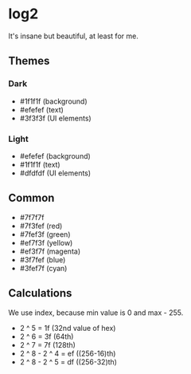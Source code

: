# log2

It's insane but beautiful, at least for me.

## Themes

### Dark

- #1f1f1f (background)
- #efefef (text)
- #3f3f3f (UI elements)

### Light

- #efefef (background)
- #1f1f1f (text)
- #dfdfdf (UI elements)

## Common

- #7f7f7f
- #7f3fef (red)
- #7fef3f (green)
- #ef7f3f (yellow)
- #ef3f7f (magenta)
- #3f7fef (blue)
- #3fef7f (cyan)

## Calculations

We use index, because min value is 0 and max - 255.

- 2 ^ 5 = 1f (32nd value of hex)
- 2 ^ 6 = 3f (64th)
- 2 ^ 7 = 7f (128th)
- 2 ^ 8 - 2 ^ 4 = ef ((256-16)th)
- 2 ^ 8 - 2 ^ 5 = df ((256-32)th)
